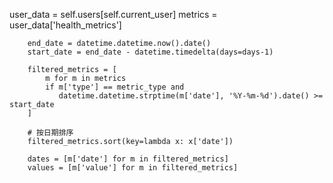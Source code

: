 user_data = self.users[self.current_user]
        metrics = user_data['health_metrics']
        
        end_date = datetime.datetime.now().date()
        start_date = end_date - datetime.timedelta(days=days-1)
        
        filtered_metrics = [
            m for m in metrics 
            if m['type'] == metric_type and 
               datetime.datetime.strptime(m['date'], '%Y-%m-%d').date() >= start_date
        ]
        
        # 按日期排序
        filtered_metrics.sort(key=lambda x: x['date'])
        
        dates = [m['date'] for m in filtered_metrics]
        values = [m['value'] for m in filtered_metrics]
